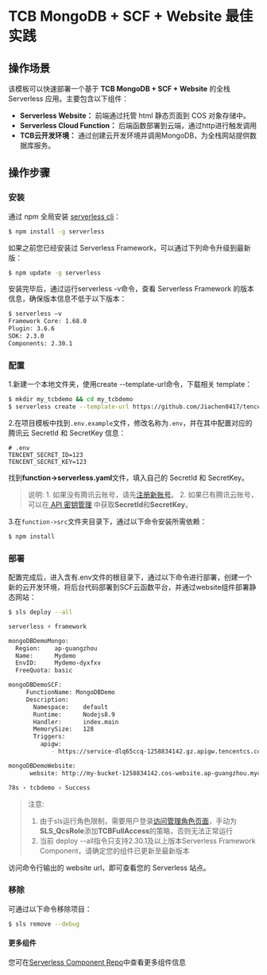 # TCB MongoDB + SCF + Website 最佳实践

## 操作场景
   该模板可以快速部署一个基于 **TCB MongoDB + SCF + Website** 的全栈 Serverless 应用。主要包含以下组件：
   
   - **Serverless Website：** 前端通过托管 html 静态页面到 COS 对象存储中。
   - **Serverless Cloud Function：** 后端函数部署到云端，通过http进行触发调用
   - **TCB云开发环境：** 通过创建云开发环境并调用MongoDB，为全栈网站提供数据库服务。
   
## 操作步骤
   
   ### 安装
   
   通过 npm 全局安装 [serverless cli](https://github.com/serverless/serverless)：
   ```bash
   $ npm install -g serverless
   ```
   
   如果之前您已经安装过 Serverless Framework，可以通过下列命令升级到最新版：
   ```bash
   $ npm update -g serverless
   ```
   
   安装完毕后，通过运行serverless -v命令，查看 Serverless Framework 的版本信息，确保版本信息不低于以下版本：
   ```bash
   $ serverless –v
   Framework Core: 1.68.0
   Plugin: 3.6.6
   SDK: 2.3.0
   Components: 2.30.1
   ```
   
   ### 配置
   
   1.新建一个本地文件夹，使用create --template-url命令，下载相关 template：
   ```bash
   $ mkdir my_tcbdemo && cd my_tcbdemo
   $ serverless create --template-url https://github.com/Jiachen0417/tencent-serverless-demo/edit/master/tcbdemo
   ```
   
   2.在项目模板中找到`.env.example`文件，修改名称为`.env`，并在其中配置对应的腾讯云 SecretId 和 SecretKey 信息：
    
   ```text
   # .env
   TENCENT_SECRET_ID=123
   TENCENT_SECRET_KEY=123
   ```
    
   找到**function->serverless.yaml**文件，填入自己的 SecretId 和 SecretKey。
   
   >说明:
     1. 如果没有腾讯云账号，请先[注册新账号](https://cloud.tencent.com/register)。
     2. 如果已有腾讯云账号，可以在[ API 密钥管理](https://console.cloud.tencent.com/cam/capi) 中获取**SecretId**和**SecretKey**。
   
   3.在`function->src`文件夹目录下，通过以下命令安装所需依赖：
   ```bash
   $ npm install
   ```
   
   ### 部署
   配置完成后，进入含有.env文件的根目录下，通过以下命令进行部署，创建一个新的云开发环境，将后台代码部署到SCF云函数平台，并通过website组件部署静态网站：
   
   ```bash
   $ sls deploy --all
   
   serverless ⚡ framework

   mongoDBDemoMongo:
     Region:    ap-guangzhou
     Name:      Mydemo
     EnvID:     Mydemo-dyxfxv
     FreeQuota: basic

   mongoDBDemoSCF: 
     FunctionName: MongoDBDemo
     Description:  
       Namespace:    default
       Runtime:      Nodejs8.9
       Handler:      index.main
       MemorySize:   128
       Triggers: 
         apigw: 
            - https://service-dlq65ccq-1258834142.gz.apigw.tencentcs.com/release/users

   mongoDBDemoWebsite: 
      website: http://my-bucket-1258834142.cos-website.ap-guangzhou.myqcloud.com

   78s › tcbdemo › Success

   ```
   
   >注意: 
   >1. 由于sls运行角色限制，需要用户登录[访问管理角色页面](https://console.cloud.tencent.com/cam/role)，手动为**SLS_QcsRole**添加**TCBFullAccess**的策略，否则无法正常运行
   >2. 当前 deploy --all指令只支持2.30.1及以上版本Serverless Framework Component，请确定您的组件已更新至最新版本
   

   
   
   访问命令行输出的 website url，即可查看您的 Serverless 站点。
   
   ### 移除
   
   可通过以下命令移除项目：
   
   ```bash
   $ sls remove --debug
   ```
   
   #### 更多组件
   您可在[Serverless Component Repo](https://github.com/serverless/components)中查看更多组件信息



